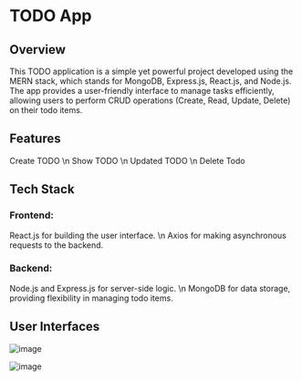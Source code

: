 # TODO App

  ## Overview

  This TODO application is a simple yet powerful project developed using the MERN stack, which stands for MongoDB, Express.js, React.js, and Node.js. The app provides a user-friendly       interface to manage tasks efficiently, allowing users to perform CRUD operations (Create, Read, Update, Delete) on their todo items.

  ## Features

  Create TODO \n
  Show TODO \n
  Updated TODO \n
  Delete Todo

  ## Tech Stack

  ### Frontend:
  
  React.js for building the user interface. \n
  Axios for making asynchronous requests to the backend.

  ### Backend:
  
  Node.js and Express.js for server-side logic. \n
  MongoDB for data storage, providing flexibility in managing todo items.

  ## User Interfaces

  ![image](https://github.com/janith720/Todo-MERN/assets/85020879/f13176f1-e456-4895-a1c1-f47791910e93)

  ![image](https://github.com/janith720/Todo-MERN/assets/85020879/29ab1504-9a46-49df-9d51-30f7f1fd98f0)



  
